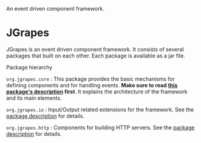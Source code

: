 An event driven component framework.

JGrapes
=======

JGrapes is an event driven component framework. It consists of
several packages that built on each other. Each package is available
as a jar file.

<div><object type="image/svg+xml" data="org/jgrapes/core/package-hierarchy.svg">Package hierarchy</object></div>

`org.jgrapes.core`
: This package provides the basic mechanisms for defining
    components and for handling events. **Make sure to read 
    <a href="org/jgrapes/core/package-summary.html#package.description">this package's description</a>
    first**. It explains the architecture of the framework and its main elements. 

`org.jgrapes.io`
: Input/Output related extensions for the framework. See the
    <a href="org/jgrapes/io/package-summary.html#package.description">package description</a>
    for details. 

`org.jgrapes.http`
: Components for building HTTP servers. See the
    <a href="org/jgrapes/http/package-summary.html#package.description">package description</a>
    for details. 
